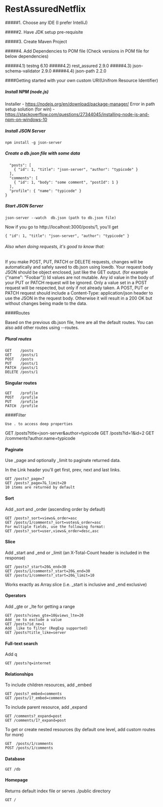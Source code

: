# RestAssuredNetflix

#####1. Choose any IDE (I prefer IntelliJ)

#####2. Have JDK setup pre-requisite

#####3. Create Maven Project

#####4. Add Dependencies to POM file (Check versions in POM file for below dependencies)

#####4.1) testng 6.10
#####4.2) rest_assured 2.9.0
#####4.3) json-schema-validator 2.9.0
#####4.4) json-path 2.2.0

####Getting started with your own custom URI(Unifrom Resource Identifier)

##### Install NPM (node.js)

Installer - https://nodejs.org/en/download/package-manager/
Error in path setup solution (for win) - https://stackoverflow.com/questions/27344045/installing-node-js-and-npm-on-windows-10

##### Install JSON Server

```npm install -g json-server```

##### Create a db.json file with some data

```{
  "posts": [
    { "id": 1, "title": "json-server", "author": "typicode" }
  ],
  "comments": [
    { "id": 1, "body": "some comment", "postId": 1 }
  ],
  "profile": { "name": "typicode" }
}
```

##### Start JSON Server
```json-server --watch  db.json (path to db.json file)```

Now if you go to http://localhost:3000/posts/1, you'll get

```{ "id": 1, "title": "json-server", "author": "typicode" }```

###### Also when doing requests, it's good to know that:
If you make POST, PUT, PATCH or DELETE requests, changes will be automatically and safely saved to db.json using lowdb.
Your request body JSON should be object enclosed, just like the GET output. (for example {"name": "Foobar"})
Id values are not mutable. Any id value in the body of your PUT or PATCH request will be ignored. Only a value set in a POST request will be respected, but only if not already taken.
A POST, PUT or PATCH request should include a Content-Type: application/json header to use the JSON in the request body. Otherwise it will result in a 200 OK but without changes being made to the data.

####Routes

Based on the previous db.json file, here are all the default routes. You can also add other routes using --routes.

##### Plural routes

```
GET    /posts
GET    /posts/1
POST   /posts
PUT    /posts/1
PATCH  /posts/1
DELETE /posts/1
```
#### Singular routes
```
GET    /profile
POST   /profile
PUT    /profile
PATCH  /profile
```

####Filter

```Use . to access deep properties```

GET /posts?title=json-server&author=typicode
GET /posts?id=1&id=2
GET /comments?author.name=typicode


#### Paginate

Use _page and optionally _limit to paginate returned data.

In the Link header you'll get first, prev, next and last links.

```
GET /posts?_page=7
GET /posts?_page=7&_limit=20
10 items are returned by default
```

#### Sort

Add _sort and _order (ascending order by default)

```
GET /posts?_sort=views&_order=asc
GET /posts/1/comments?_sort=votes&_order=asc
For multiple fields, use the following format:
GET /posts?_sort=user,views&_order=desc,asc
```

#### Slice

Add _start and _end or _limit (an X-Total-Count header is included in the response)

```
GET /posts?_start=20&_end=30
GET /posts/1/comments?_start=20&_end=30
GET /posts/1/comments?_start=20&_limit=10
```
Works exactly as Array.slice (i.e. _start is inclusive and _end exclusive)

#### Operators

Add _gte or _lte for getting a range

```
GET /posts?views_gte=10&views_lte=20
Add _ne to exclude a value
GET /posts?id_ne=1
Add _like to filter (RegExp supported)
GET /posts?title_like=server
```
#### Full-text search

Add q

```
GET /posts?q=internet
```

#### Relationships

To include children resources, add _embed

```
GET /posts?_embed=comments
GET /posts/1?_embed=comments
```
To include parent resource, add _expand

```
GET /comments?_expand=post
GET /comments/1?_expand=post
```
To get or create nested resources (by default one level, add custom routes for more)

```
GET  /posts/1/comments
POST /posts/1/comments
```

#### Database
```
GET /db
```

#### Homepage

Returns default index file or serves ./public directory

```
GET /
```
